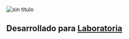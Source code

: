 ![sin titulo](https://user-images.githubusercontent.com/32284565/37933985-44b0c6ba-3123-11e8-870e-cb62b77c00e7.png)
## Desarrollado para [Laboratoria](http://laboratoria.la)
